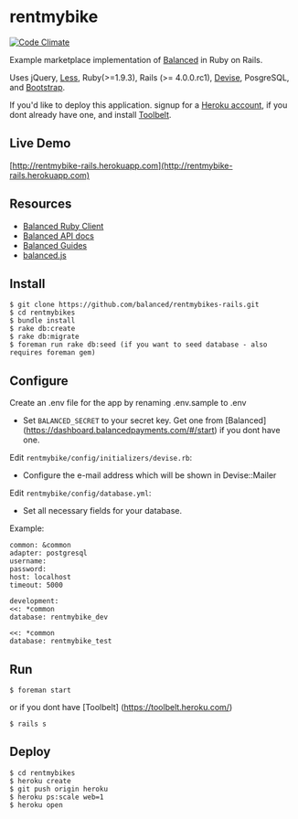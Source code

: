 rentmybike
===

[![Code Climate](https://codeclimate.com/github/balanced/rentmybikes-rails.png)](https://codeclimate.com/github/balanced/rentmybikes-rails)

Example marketplace implementation of [Balanced](https://www.balancedpayments.com) in Ruby on Rails.

Uses jQuery, [Less](http://lesscss.org/), Ruby(>=1.9.3), Rails (>= 4.0.0.rc1), [Devise](https://github.com/plataformatec/devise), PosgreSQL, and
[Bootstrap](http://twitter.github.com/bootstrap/).

If you'd like to deploy this application. signup for a [Heroku account](http://www.heroku.com/signup), if you dont already have one, and install [Toolbelt](https://toolbelt.heroku.com/).

Live Demo
---
[http://rentmybike-rails.herokuapp.com](http://rentmybike-rails.herokuapp.com)

Resources
---
* [Balanced Ruby Client](https://github.com/balanced/balanced-ruby)
* [Balanced API docs](https://docs.balancedpayments.com/1.1/api/?language=ruby)
* [Balanced Guides](https://docs.balancedpayments.com/1.1/guides/?language=ruby)
* [balanced.js](https://docs.balancedpayments.com/1.1/guides/balanced-js/?language=ruby)


Install
---

    $ git clone https://github.com/balanced/rentmybikes-rails.git
    $ cd rentmybikes
    $ bundle install
    $ rake db:create
    $ rake db:migrate
    $ foreman run rake db:seed (if you want to seed database - also requires foreman gem)


Configure
---

Create an .env file for the app by renaming .env.sample to .env

* Set `BALANCED_SECRET` to your secret key. Get one from [Balanced] (https://dashboard.balancedpayments.com/#/start) if you dont have one.

Edit `rentmybike/config/initializers/devise.rb`:

* Configure the e-mail address which will be shown in Devise::Mailer

Edit `rentmybike/config/database.yml`:

* Set all necessary fields for your database.

Example:

```
common: &common
adapter: postgresql
username:
password:
host: localhost
timeout: 5000
```

```
development:
<<: *common
database: rentmybike_dev
```

```test:
<<: *common
database: rentmybike_test
```



Run
---

    $ foreman start

or if you dont have [Toolbelt] (https://toolbelt.heroku.com/)

    $ rails s


Deploy
---
    $ cd rentmybikes
    $ heroku create
    $ git push origin heroku
    $ heroku ps:scale web=1
    $ heroku open
